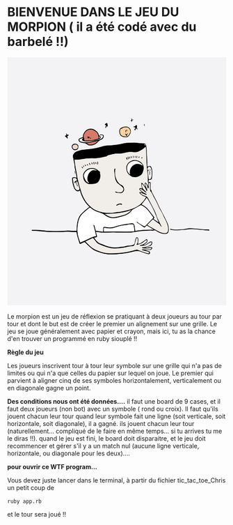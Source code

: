 BIENVENUE DANS LE JEU DU MORPION ( il a été codé avec du barbelé !!)
======================
![Chreees](./ttt.jpg)

Le morpion est un jeu de réflexion se pratiquant à deux joueurs au tour par tour et dont le but est de créer le premier un alignement sur une grille. Le jeu se joue généralement avec papier et crayon, mais ici, tu as la chance d'en trouver un programmé en ruby siouplé !! 

**Règle du jeu**

Les joueurs inscrivent tour à tour leur symbole sur une grille qui n'a pas de limites ou qui n'a que celles du papier sur lequel on joue. Le premier qui parvient à aligner cinq de ses symboles horizontalement, verticalement ou en diagonale gagne un point.

**Des conditions nous ont été données....**
il faut une board de 9 cases, et
il faut deux joueurs (non bot) avec un symbole ( rond ou croix).
Il faut qu'ils jouent chacun leur tour
quand leur symbole fait une ligne (soit verticale, soit horizontale, soit diagonale), il a gagné.
ils jouent chacun leur tour (naturellement... compliqué de le faire en même temps... si tu arrives tu me le diras !!).
quand le jeu est fini, le board doit disparaitre, et le jeu doit recommencer et
gérer s'il y a un match nul (aucune ligne verticale, horizontale, ou diagonale pour les deux)....

**pour ouvrir ce WTF program...**

Vous devez juste lancer dans le terminal, à partir du fichier tic_tac_toe_Chris un petit coup de 
```
ruby app.rb
```
et le tour sera joué !!

